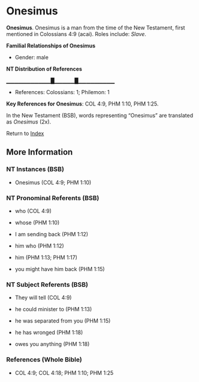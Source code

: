 # Onesimus
**Onesimus**. 
Onesimus is a man from the time of the New Testament, first mentioned in Colossians 4:9 (acai). 
Roles include: 
_Slave_. 




**Familial Relationships of Onesimus**


* Gender: male


**NT Distribution of References**

▁▁▁▁▁▁▁▁▁▁▁█▁▁▁▁▁█▁▁▁▁▁▁▁▁▁
* References: Colossians: 1; Philemon: 1



**Key References for Onesimus**: 
COL 4:9, PHM 1:10, PHM 1:25. 




In the New Testament (BSB), words representing “Onesimus” are translated as 
*Onesimus* (2x). 


Return to [Index](00-Index.md)

## More Information

### NT Instances (BSB)

* Onesimus (COL 4:9; PHM 1:10)



### NT Pronominal Referents (BSB)

* who (COL 4:9)

* whose (PHM 1:10)

* I am sending back (PHM 1:12)

* him who (PHM 1:12)

* him (PHM 1:13; PHM 1:17)

* you might have him back (PHM 1:15)



### NT Subject Referents (BSB)

* They will tell (COL 4:9)

* he could minister to (PHM 1:13)

* he was separated from you (PHM 1:15)

* he has wronged (PHM 1:18)

* owes you anything (PHM 1:18)



### References (Whole Bible)

* COL 4:9; COL 4:18; PHM 1:10; PHM 1:25



